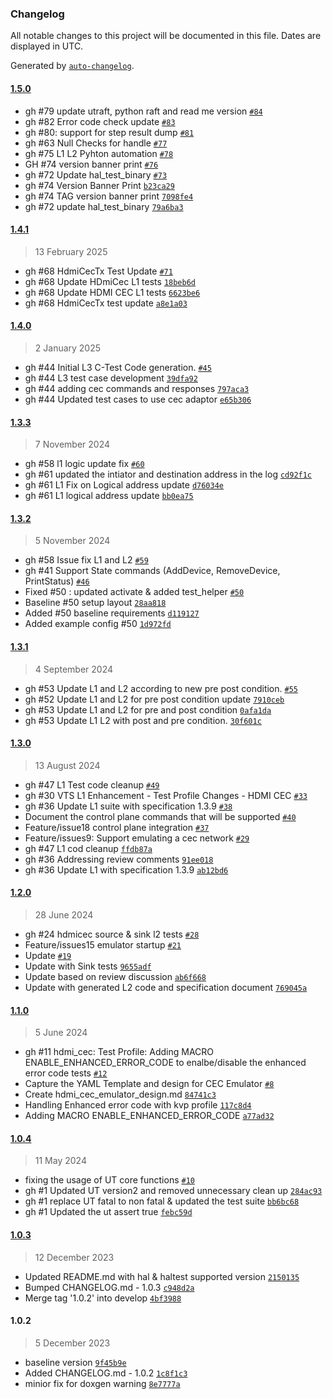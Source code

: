 ### Changelog

All notable changes to this project will be documented in this file. Dates are displayed in UTC.

Generated by [`auto-changelog`](https://github.com/CookPete/auto-changelog).

#### [1.5.0](https://github.com/rdkcentral/rdk-halif-test-hdmi_cec/compare/1.4.1...1.5.0)

- gh #79 update utraft, python raft and read me version [`#84`](https://github.com/rdkcentral/rdk-halif-test-hdmi_cec/pull/84)
- gh #82 Error code check update [`#83`](https://github.com/rdkcentral/rdk-halif-test-hdmi_cec/pull/83)
- gh #80: support for step result dump [`#81`](https://github.com/rdkcentral/rdk-halif-test-hdmi_cec/pull/81)
- gh #63 Null Checks for handle [`#77`](https://github.com/rdkcentral/rdk-halif-test-hdmi_cec/pull/77)
- gh #75 L1 L2 Pyhton automation [`#78`](https://github.com/rdkcentral/rdk-halif-test-hdmi_cec/pull/78)
- GH #74 version banner print [`#76`](https://github.com/rdkcentral/rdk-halif-test-hdmi_cec/pull/76)
- gh #72 Update hal_test_binary [`#73`](https://github.com/rdkcentral/rdk-halif-test-hdmi_cec/pull/73)
- gh #74 Version Banner Print [`b23ca29`](https://github.com/rdkcentral/rdk-halif-test-hdmi_cec/commit/b23ca296c1aaa9b74028b5cd3e15ae3a65e19e08)
- gh #74 TAG version banner print [`7098fe4`](https://github.com/rdkcentral/rdk-halif-test-hdmi_cec/commit/7098fe453212a7f6bd344c748aa97496d11b7671)
- gh #72 update hal_test_binary [`79a6ba3`](https://github.com/rdkcentral/rdk-halif-test-hdmi_cec/commit/79a6ba38e4d07d5172ae4f4036250adb3f149407)

#### [1.4.1](https://github.com/rdkcentral/rdk-halif-test-hdmi_cec/compare/1.4.0...1.4.1)

> 13 February 2025

- gh #68 HdmiCecTx Test Update [`#71`](https://github.com/rdkcentral/rdk-halif-test-hdmi_cec/pull/71)
- gh #68 Update HDmiCec L1 tests [`18beb6d`](https://github.com/rdkcentral/rdk-halif-test-hdmi_cec/commit/18beb6d84ecf3164d05ca836602d464df4dc87ae)
- gh #68 Update HDMI CEC L1 tests [`6623be6`](https://github.com/rdkcentral/rdk-halif-test-hdmi_cec/commit/6623be6abdca34fe037b45a6f30c2215528647a1)
- gh #68 HdmiCecTx test update [`a8e1a03`](https://github.com/rdkcentral/rdk-halif-test-hdmi_cec/commit/a8e1a036c660db52d7301fc079124258bb98a34f)

#### [1.4.0](https://github.com/rdkcentral/rdk-halif-test-hdmi_cec/compare/1.3.3...1.4.0)

> 2 January 2025

- gh #44 Initial L3 C-Test Code generation. [`#45`](https://github.com/rdkcentral/rdk-halif-test-hdmi_cec/pull/45)
- gh #44 L3 test case development [`39dfa92`](https://github.com/rdkcentral/rdk-halif-test-hdmi_cec/commit/39dfa92ff6df159dbcf63b0464860a6a9d84aec9)
- gh #44 adding cec commands and responses [`797aca3`](https://github.com/rdkcentral/rdk-halif-test-hdmi_cec/commit/797aca3ec9a3c3eb75e1f24ab0e3b5467ec5d2a4)
- gh #44 Updated test cases to use cec adaptor [`e65b306`](https://github.com/rdkcentral/rdk-halif-test-hdmi_cec/commit/e65b3067948f37eadba963b0d1648a23c0e111e8)

#### [1.3.3](https://github.com/rdkcentral/rdk-halif-test-hdmi_cec/compare/1.3.2...1.3.3)

> 7 November 2024

-  gh #58 l1 logic update fix [`#60`](https://github.com/rdkcentral/rdk-halif-test-hdmi_cec/pull/60)
- gh #61 updated the intiator and destination address in the log [`cd92f1c`](https://github.com/rdkcentral/rdk-halif-test-hdmi_cec/commit/cd92f1c6ada5fc910cd677eb4c1c6434276cb499)
- gh #61 L1 Fix on Logical address update [`d76034e`](https://github.com/rdkcentral/rdk-halif-test-hdmi_cec/commit/d76034e5544aae17044c6bf8e656f8b6370049d9)
- gh #61 L1 logical address update [`bb0ea75`](https://github.com/rdkcentral/rdk-halif-test-hdmi_cec/commit/bb0ea759110754f1750b45b09f4b35a4373dddf1)

#### [1.3.2](https://github.com/rdkcentral/rdk-halif-test-hdmi_cec/compare/1.3.1...1.3.2)

> 5 November 2024

- gh #58 Issue fix L1 and L2 [`#59`](https://github.com/rdkcentral/rdk-halif-test-hdmi_cec/pull/59)
- gh #41 Support State commands (AddDevice, RemoveDevice, PrintStatus) [`#46`](https://github.com/rdkcentral/rdk-halif-test-hdmi_cec/pull/46)
- Fixed #50 : updated activate & added test_helper [`#50`](https://github.com/rdkcentral/rdk-halif-test-hdmi_cec/issues/50)
- Baseline #50 setup layout [`28aa818`](https://github.com/rdkcentral/rdk-halif-test-hdmi_cec/commit/28aa81895584442561f43c522aceb87c3705d742)
- Added #50 baseline requirements [`d119127`](https://github.com/rdkcentral/rdk-halif-test-hdmi_cec/commit/d1191279836d457aee4aa56f51b05c8ce076f1e9)
- Added example config #50 [`1d972fd`](https://github.com/rdkcentral/rdk-halif-test-hdmi_cec/commit/1d972fd0121f71f4d30eadcc94dff8bb53be9f10)

#### [1.3.1](https://github.com/rdkcentral/rdk-halif-test-hdmi_cec/compare/1.3.0...1.3.1)

> 4 September 2024

- gh #53 Update L1 and L2 according to new pre post condition. [`#55`](https://github.com/rdkcentral/rdk-halif-test-hdmi_cec/pull/55)
- gh #52 Update L1 and L2 for pre post condition update [`7910ceb`](https://github.com/rdkcentral/rdk-halif-test-hdmi_cec/commit/7910ceb8bc40e60eb866311f8f1cb5d1d247d79c)
- gh #53 Update L1 and L2 for pre and post condition [`0afa1da`](https://github.com/rdkcentral/rdk-halif-test-hdmi_cec/commit/0afa1daea5e3eb17bf7ada3f7f961b3d261e5317)
- gh #53 Update L1 L2 with post and pre condition. [`30f601c`](https://github.com/rdkcentral/rdk-halif-test-hdmi_cec/commit/30f601c2bb37b7e572b9a54b3273c3b121526ddf)

#### [1.3.0](https://github.com/rdkcentral/rdk-halif-test-hdmi_cec/compare/1.2.0...1.3.0)

> 13 August 2024

- gh #47 L1 Test code cleanup [`#49`](https://github.com/rdkcentral/rdk-halif-test-hdmi_cec/pull/49)
- gh #30 VTS L1 Enhancement - Test Profile Changes - HDMI CEC [`#33`](https://github.com/rdkcentral/rdk-halif-test-hdmi_cec/pull/33)
- gh #36 Update L1 suite with specification 1.3.9 [`#38`](https://github.com/rdkcentral/rdk-halif-test-hdmi_cec/pull/38)
- Document the control plane commands that will be supported [`#40`](https://github.com/rdkcentral/rdk-halif-test-hdmi_cec/pull/40)
- Feature/issue18 control plane integration [`#37`](https://github.com/rdkcentral/rdk-halif-test-hdmi_cec/pull/37)
- Feature/issues9: Support emulating a cec network [`#29`](https://github.com/rdkcentral/rdk-halif-test-hdmi_cec/pull/29)
- gh #47 L1 cod cleanup [`ffdb87a`](https://github.com/rdkcentral/rdk-halif-test-hdmi_cec/commit/ffdb87a75d80234f1fcf9b6ee8acd28f63d3cf7a)
- gh #36 Addressing review comments [`91ee018`](https://github.com/rdkcentral/rdk-halif-test-hdmi_cec/commit/91ee018bc984aded39eb067f01801555708b3c68)
- gh #36 Update L1 with specification 1.3.9 [`ab12bd6`](https://github.com/rdkcentral/rdk-halif-test-hdmi_cec/commit/ab12bd63f52260eedc8dbc9f5f6d7f0c7a5f1ac8)

#### [1.2.0](https://github.com/rdkcentral/rdk-halif-test-hdmi_cec/compare/1.1.0...1.2.0)

> 28 June 2024

- gh #24 hdmicec source & sink l2 tests  [`#28`](https://github.com/rdkcentral/rdk-halif-test-hdmi_cec/pull/28)
- Feature/issues15 emulator startup [`#21`](https://github.com/rdkcentral/rdk-halif-test-hdmi_cec/pull/21)
- Update [`#19`](https://github.com/rdkcentral/rdk-halif-test-hdmi_cec/pull/19)
- Update with Sink tests [`9655adf`](https://github.com/rdkcentral/rdk-halif-test-hdmi_cec/commit/9655adfc5e492fdeff797b7f0dad0bdd1ad28d91)
- Update based on review discussion [`ab6f668`](https://github.com/rdkcentral/rdk-halif-test-hdmi_cec/commit/ab6f66870bbb3c5fea99a8c429ca74b37ace6b95)
- Update with generated L2 code and specification document [`769045a`](https://github.com/rdkcentral/rdk-halif-test-hdmi_cec/commit/769045a5b17736013d7950f6a4fa746b1e676433)

#### [1.1.0](https://github.com/rdkcentral/rdk-halif-test-hdmi_cec/compare/1.0.4...1.1.0)

> 5 June 2024

- gh #11 hdmi_cec: Test Profile: Adding MACRO ENABLE_ENHANCED_ERROR_CODE to enalbe/disable the enhanced error code tests [`#12`](https://github.com/rdkcentral/rdk-halif-test-hdmi_cec/pull/12)
- Capture the YAML Template and design for CEC Emulator [`#8`](https://github.com/rdkcentral/rdk-halif-test-hdmi_cec/pull/8)
- Create hdmi_cec_emulator_design.md [`84741c3`](https://github.com/rdkcentral/rdk-halif-test-hdmi_cec/commit/84741c312dfc3b9ff96ec79ad1a93e2fd1e2565a)
- Handling Enhanced error code with kvp profile [`117c8d4`](https://github.com/rdkcentral/rdk-halif-test-hdmi_cec/commit/117c8d40d14b9a63f188cc894e2f192e40253ed6)
- Adding MACRO ENABLE_ENHANCED_ERROR_CODE [`a77ad32`](https://github.com/rdkcentral/rdk-halif-test-hdmi_cec/commit/a77ad32447a7dbc07cfcd8e8b5b1be9906afcf42)

#### [1.0.4](https://github.com/rdkcentral/rdk-halif-test-hdmi_cec/compare/1.0.3...1.0.4)

> 11 May 2024

- fixing the usage of UT core functions  [`#10`](https://github.com/rdkcentral/rdk-halif-test-hdmi_cec/pull/10)
- gh #1 Updated UT version2 and removed unnecessary clean up [`284ac93`](https://github.com/rdkcentral/rdk-halif-test-hdmi_cec/commit/284ac9356a676fbd78e9e2702530830e06f4dca4)
- gh #1 replace UT fatal to non fatal & updated the test suite [`bb6bc68`](https://github.com/rdkcentral/rdk-halif-test-hdmi_cec/commit/bb6bc687212201d78ae17f1322f211eaef64143b)
- gh #1 Updated the ut assert true [`febc59d`](https://github.com/rdkcentral/rdk-halif-test-hdmi_cec/commit/febc59d7666944d5bf6593c7c8b98ecc4923c84e)

#### [1.0.3](https://github.com/rdkcentral/rdk-halif-test-hdmi_cec/compare/1.0.2...1.0.3)

> 12 December 2023

- Updated README.md with hal & haltest supported version [`2150135`](https://github.com/rdkcentral/rdk-halif-test-hdmi_cec/commit/21501351ac954661d0e719b0fd21f386516244ea)
- Bumped CHANGELOG.md - 1.0.3 [`c948d2a`](https://github.com/rdkcentral/rdk-halif-test-hdmi_cec/commit/c948d2ada95437fa27602d96b60b2150cbf3c5f0)
- Merge tag '1.0.2' into develop [`4bf3988`](https://github.com/rdkcentral/rdk-halif-test-hdmi_cec/commit/4bf3988b05c3a36b3967a1aa4968ad99e76fdb45)

#### 1.0.2

> 5 December 2023

- baseline version [`9f45b9e`](https://github.com/rdkcentral/rdk-halif-test-hdmi_cec/commit/9f45b9ea126052ff58451cc4081e6aa736abfd10)
- Added CHANGELOG.md - 1.0.2 [`1c8f1c3`](https://github.com/rdkcentral/rdk-halif-test-hdmi_cec/commit/1c8f1c3e09fe4a81ef771ef4e95cf7e28a4e7abe)
- minior fix for doxgen warning [`8e7777a`](https://github.com/rdkcentral/rdk-halif-test-hdmi_cec/commit/8e7777a9d7ea8bfcfb57e4a8b2389ae7882b1333)

